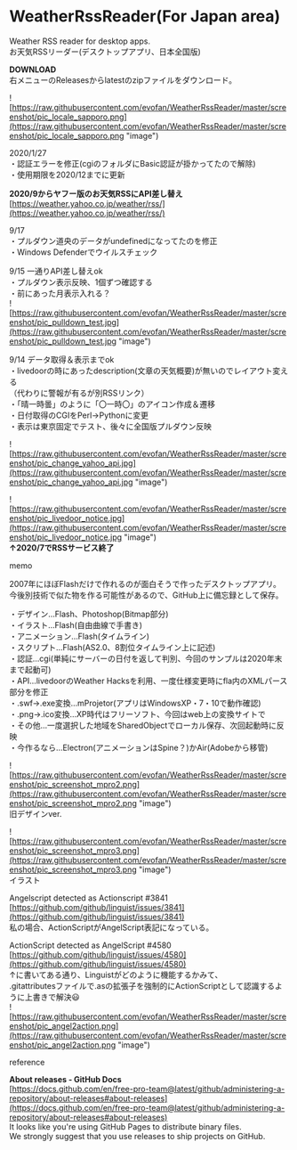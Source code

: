 # WeatherRssReader(For Japan area)
Weather RSS reader for desktop apps.  
お天気RSSリーダー(デスクトップアプリ、日本全国版)  

**DOWNLOAD**  
右メニューのReleasesからlatestのzipファイルをダウンロード。  

![https://raw.githubusercontent.com/evofan/WeatherRssReader/master/screenshot/pic_locale_sapporo.png](https://raw.githubusercontent.com/evofan/WeatherRssReader/master/screenshot/pic_locale_sapporo.png "image")  

2020/1/27  
・認証エラーを修正(cgiのフォルダにBasic認証が掛かってたので解除)  
・使用期限を2020/12までに更新  

**2020/9からヤフー版のお天気RSSにAPI差し替え**  
[https://weather.yahoo.co.jp/weather/rss/](https://weather.yahoo.co.jp/weather/rss/)  

9/17  
・プルダウン道央のデータがundefinedになってたのを修正  
・Windows Defenderでウイルスチェック  

9/15 一通りAPI差し替えok  
・プルダウン表示反映、1個ずつ確認する  
・前にあった月表示入れる？  
![https://raw.githubusercontent.com/evofan/WeatherRssReader/master/screenshot/pic_pulldown_test.jpg](https://raw.githubusercontent.com/evofan/WeatherRssReader/master/screenshot/pic_pulldown_test.jpg "image")  

9/14 データ取得＆表示までok  
・livedoorの時にあったdescription(文章の天気概要)が無いのでレイアウト変える  
（代わりに警報が有るが別RSSリンク）  
・「晴一時曇」のように「〇一時〇」のアイコン作成＆遷移  
・日付取得のCGIをPerl→Pythonに変更  
・表示は東京固定でテスト、後々に全国版プルダウン反映  

![https://raw.githubusercontent.com/evofan/WeatherRssReader/master/screenshot/pic_change_yahoo_api.jpg](https://raw.githubusercontent.com/evofan/WeatherRssReader/master/screenshot/pic_change_yahoo_api.jpg "image")  

![https://raw.githubusercontent.com/evofan/WeatherRssReader/master/screenshot/pic_livedoor_notice.jpg](https://raw.githubusercontent.com/evofan/WeatherRssReader/master/screenshot/pic_livedoor_notice.jpg "image")  
**↑2020/7でRSSサービス終了**  

memo  

2007年にほぼFlashだけで作れるのが面白そうで作ったデスクトップアプリ。  
今後別技術で似た物を作る可能性があるので、GitHub上に備忘録として保存。  

・デザイン…Flash、Photoshop(Bitmap部分)  
・イラスト…Flash(自由曲線で手書き)  
・アニメーション…Flash(タイムライン)  
・スクリプト…Flash(AS2.0、8割位タイムライン上に記述)  
・認証…cgi(単純にサーバーの日付を返して判別、今回のサンプルは2020年末まで起動可)  
・API…livedoorのWeather Hacksを利用、一度仕様変更時にfla内のXMLパース部分を修正  
・.swf→.exe変換…mProjetor(アプリはWindowsXP・7・10で動作確認)  
・.png→.ico変換…XP時代はフリーソフト、今回はweb上の変換サイトで  
・その他…一度選択した地域をSharedObjectでローカル保存、次回起動時に反映  
・今作るなら…Electron(アニメーションはSpine？)かAir(Adobeから移管)  

![https://raw.githubusercontent.com/evofan/WeatherRssReader/master/screenshot/pic_screenshot_mpro2.png](https://raw.githubusercontent.com/evofan/WeatherRssReader/master/screenshot/pic_screenshot_mpro2.png "image")  
旧デザインver.  

![https://raw.githubusercontent.com/evofan/WeatherRssReader/master/screenshot/pic_screenshot_mpro3.png](https://raw.githubusercontent.com/evofan/WeatherRssReader/master/screenshot/pic_screenshot_mpro3.png "image")  
イラスト  

Angelscript detected as Actionscript #3841  
[https://github.com/github/linguist/issues/3841](https://github.com/github/linguist/issues/3841)  
私の場合、ActionScriptがAngelScript表記になっている。  

ActionScript detected as AngelScript #4580  
[https://github.com/github/linguist/issues/4580](https://github.com/github/linguist/issues/4580)  
↑に書いてある通り、Linguistがどのように機能するかみて、  
.gitattributesファイルで.asの拡張子を強制的にActionScriptとして認識するように上書きで解決😃  
![https://raw.githubusercontent.com/evofan/WeatherRssReader/master/screenshot/pic_angel2action.png](https://raw.githubusercontent.com/evofan/WeatherRssReader/master/screenshot/pic_angel2action.png "image")  

reference  

**About releases - GitHub Docs**  
[https://docs.github.com/en/free-pro-team@latest/github/administering-a-repository/about-releases#about-releases](https://docs.github.com/en/free-pro-team@latest/github/administering-a-repository/about-releases#about-releases)  
It looks like you're using GitHub Pages to distribute binary files.  
We strongly suggest that you use releases to ship projects on GitHub.  
